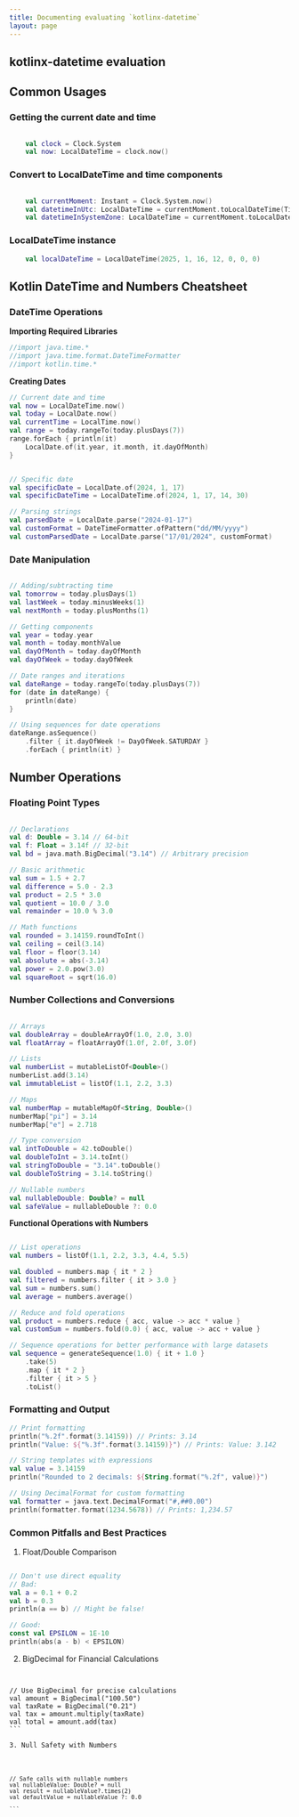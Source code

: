 ```yaml
---
title: Documenting evaluating `kotlinx-datetime`
layout: page
---
```




## kotlinx-datetime evaluation

## Common Usages

### Getting the current date and time

```kotlin

    val clock = Clock.System
    val now: LocalDateTime = clock.now()

```

### Convert to LocalDateTime and time components

```kotlin

    val currentMoment: Instant = Clock.System.now()
    val datetimeInUtc: LocalDateTime = currentMoment.toLocalDateTime(TimeZone.UTC)
    val datetimeInSystemZone: LocalDateTime = currentMoment.toLocalDateTime(TimeZone.currentSystemDefault())
```

### LocalDateTime instance

```kotlin
    val localDateTime = LocalDateTime(2025, 1, 16, 12, 0, 0, 0)
```

## Kotlin DateTime and Numbers Cheatsheet

### DateTime Operations

 **Importing Required Libraries**
```kotlin
//import java.time.*
//import java.time.format.DateTimeFormatter
//import kotlin.time.*
```

**Creating Dates**
```kotlin
// Current date and time
val now = LocalDateTime.now()
val today = LocalDate.now()
val currentTime = LocalTime.now()
val range = today.rangeTo(today.plusDays(7))
range.forEach { println(it)
    LocalDate.of(it.year, it.month, it.dayOfMonth)
}


// Specific date
val specificDate = LocalDate.of(2024, 1, 17)
val specificDateTime = LocalDateTime.of(2024, 1, 17, 14, 30)

// Parsing strings
val parsedDate = LocalDate.parse("2024-01-17")
val customFormat = DateTimeFormatter.ofPattern("dd/MM/yyyy")
val customParsedDate = LocalDate.parse("17/01/2024", customFormat)
```

### Date Manipulation
```kotlin

// Adding/subtracting time
val tomorrow = today.plusDays(1)
val lastWeek = today.minusWeeks(1)
val nextMonth = today.plusMonths(1)

// Getting components
val year = today.year
val month = today.monthValue
val dayOfMonth = today.dayOfMonth
val dayOfWeek = today.dayOfWeek

// Date ranges and iterations
val dateRange = today.rangeTo(today.plusDays(7))
for (date in dateRange) {
    println(date)
}

// Using sequences for date operations
dateRange.asSequence()
    .filter { it.dayOfWeek != DayOfWeek.SATURDAY }
    .forEach { println(it) }
```

## Number Operations

### Floating Point Types
```kotlin

// Declarations
val d: Double = 3.14 // 64-bit
val f: Float = 3.14f // 32-bit
val bd = java.math.BigDecimal("3.14") // Arbitrary precision

// Basic arithmetic
val sum = 1.5 + 2.7
val difference = 5.0 - 2.3
val product = 2.5 * 3.0
val quotient = 10.0 / 3.0
val remainder = 10.0 % 3.0

// Math functions
val rounded = 3.14159.roundToInt()
val ceiling = ceil(3.14)
val floor = floor(3.14)
val absolute = abs(-3.14)
val power = 2.0.pow(3.0)
val squareRoot = sqrt(16.0)

```

### Number Collections and Conversions

```kotlin

// Arrays
val doubleArray = doubleArrayOf(1.0, 2.0, 3.0)
val floatArray = floatArrayOf(1.0f, 2.0f, 3.0f)

// Lists
val numberList = mutableListOf<Double>()
numberList.add(3.14)
val immutableList = listOf(1.1, 2.2, 3.3)

// Maps
val numberMap = mutableMapOf<String, Double>()
numberMap["pi"] = 3.14
numberMap["e"] = 2.718

// Type conversion
val intToDouble = 42.toDouble()
val doubleToInt = 3.14.toInt()
val stringToDouble = "3.14".toDouble()
val doubleToString = 3.14.toString()

// Nullable numbers
val nullableDouble: Double? = null
val safeValue = nullableDouble ?: 0.0

```

 **Functional Operations with Numbers**

```kotlin

// List operations
val numbers = listOf(1.1, 2.2, 3.3, 4.4, 5.5)

val doubled = numbers.map { it * 2 }
val filtered = numbers.filter { it > 3.0 }
val sum = numbers.sum()
val average = numbers.average()

// Reduce and fold operations
val product = numbers.reduce { acc, value -> acc * value }
val customSum = numbers.fold(0.0) { acc, value -> acc + value }

// Sequence operations for better performance with large datasets
val sequence = generateSequence(1.0) { it + 1.0 }
    .take(5)
    .map { it * 2 }
    .filter { it > 5 }
    .toList()
```

### Formatting and Output

```kotlin
// Print formatting
println("%.2f".format(3.14159)) // Prints: 3.14
println("Value: ${"%.3f".format(3.14159)}") // Prints: Value: 3.142

// String templates with expressions
val value = 3.14159
println("Rounded to 2 decimals: ${String.format("%.2f", value)}")

// Using DecimalFormat for custom formatting
val formatter = java.text.DecimalFormat("#,##0.00")
println(formatter.format(1234.5678)) // Prints: 1,234.57
```

### Common Pitfalls and Best Practices

1. Float/Double Comparison

```kotlin

// Don't use direct equality
// Bad:
val a = 0.1 + 0.2
val b = 0.3
println(a == b) // Might be false!

// Good:
const val EPSILON = 1E-10
println(abs(a - b) < EPSILON)
```

2. BigDecimal for Financial Calculations

<pre><code class="language-python">

// Use BigDecimal for precise calculations
val amount = BigDecimal("100.50")
val taxRate = BigDecimal("0.21")
val tax = amount.multiply(taxRate)
val total = amount.add(tax)
```

3. Null Safety with Numbers

<pre><code class="language-python">

// Safe calls with nullable numbers
val nullableValue: Double? = null
val result = nullableValue?.times(2)
val defaultValue = nullableValue ?: 0.0

```
